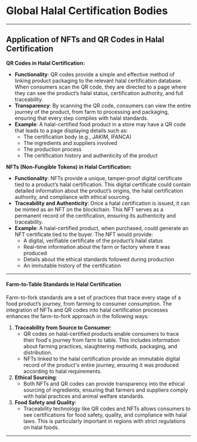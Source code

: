 # Global Halal Certification Bodies

***

## Application of NFTs and QR Codes in Halal Certification

**QR Codes in Halal Certification:**

* **Functionality**: QR codes provide a simple and effective method of linking product packaging to the relevant halal certification database. When consumers scan the QR code, they are directed to a page where they can see the product’s halal status, certification authority, and full traceability.
* **Transparency**: By scanning the QR code, consumers can view the entire journey of the product, from farm to processing and packaging, ensuring that every step complies with halal standards.
* **Example**: A halal-certified food product in a store may have a QR code that leads to a page displaying details such as:
  * The certification body (e.g., JAKIM, IFANCA)
  * The ingredients and suppliers involved
  * The production process
  * The certification history and authenticity of the product

**NFTs (Non-Fungible Tokens) in Halal Certification:**

* **Functionality**: NFTs provide a unique, tamper-proof digital certificate tied to a product’s halal certification. This digital certificate could contain detailed information about the product’s origins, the halal certification authority, and compliance with ethical sourcing.
* **Traceability and Authenticity**: Once a halal certification is issued, it can be minted as an NFT on the blockchain. This NFT serves as a permanent record of the certification, ensuring its authenticity and traceability.
* **Example**: A halal-certified product, when purchased, could generate an NFT certificate tied to the buyer. The NFT would provide:
  * A digital, verifiable certificate of the product’s halal status
  * Real-time information about the farm or factory where it was produced
  * Details about the ethical standards followed during production
  * An immutable history of the certification

***

#### **Farm-to-Table Standards in Halal Certification**

Farm-to-fork standards are a set of practices that trace every stage of a food product’s journey, from farming to consumer consumption. The integration of NFTs and QR codes into halal certification processes enhances the farm-to-fork approach in the following ways:

1. **Traceability from Source to Consumer**:
   * QR codes on halal-certified products enable consumers to trace their food's journey from farm to table. This includes information about farming practices, slaughtering methods, packaging, and distribution.
   * NFTs linked to the halal certification provide an immutable digital record of the product's entire journey, ensuring it was produced according to halal requirements.
2. **Ethical Sourcing**:
   * Both NFTs and QR codes can provide transparency into the ethical sourcing of ingredients, ensuring that farmers and suppliers comply with halal practices and animal welfare standards.
3. **Food Safety and Quality**:
   * Traceability technology like QR codes and NFTs allows consumers to see certifications for food safety, quality, and compliance with halal laws. This is particularly important in regions with strict regulations on halal foods.

***

